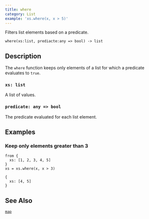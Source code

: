 ```yaml
---
title: where
category: List
example: 'xs.where(x, x > 5)'
---
```

Filters list elements based on a predicate.

```tql
where(xs:list, prediacte:any => bool) -> list
```

## Description

The `where` function keeps only elements of a list for which a predicate
evaluates to `true`.

### `xs: list`

A list of values.

### `predicate: any => bool`

The predicate evaluated for each list element.

## Examples

### Keep only elements greater than 3

```tql
from {
  xs: [1, 2, 3, 4, 5]
}
xs = xs.where(x, x > 3)
```

```tql
{
  xs: [4, 5]
}
```

## See Also

[`map`](/reference/functions/map)

